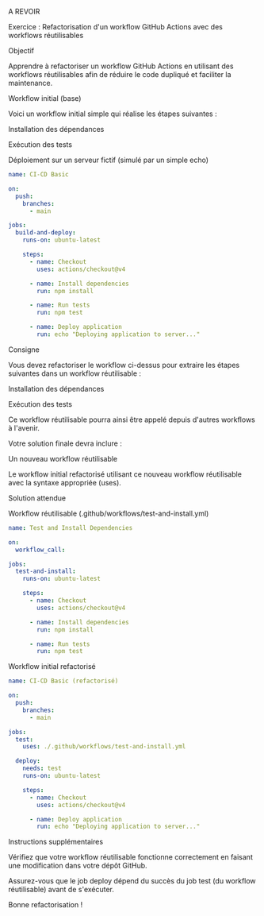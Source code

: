 A REVOIR

Exercice : Refactorisation d'un workflow GitHub Actions avec des workflows réutilisables

Objectif

Apprendre à refactoriser un workflow GitHub Actions en utilisant des workflows réutilisables afin de réduire le code dupliqué et faciliter la maintenance.

Workflow initial (base)

Voici un workflow initial simple qui réalise les étapes suivantes :

Installation des dépendances

Exécution des tests

Déploiement sur un serveur fictif (simulé par un simple echo)

```yaml
name: CI-CD Basic

on:
  push:
    branches:
      - main

jobs:
  build-and-deploy:
    runs-on: ubuntu-latest

    steps:
      - name: Checkout
        uses: actions/checkout@v4

      - name: Install dependencies
        run: npm install

      - name: Run tests
        run: npm test

      - name: Deploy application
        run: echo "Deploying application to server..."
```

Consigne

Vous devez refactoriser le workflow ci-dessus pour extraire les étapes suivantes dans un workflow réutilisable :

Installation des dépendances

Exécution des tests

Ce workflow réutilisable pourra ainsi être appelé depuis d'autres workflows à l'avenir.

Votre solution finale devra inclure :

Un nouveau workflow réutilisable

Le workflow initial refactorisé utilisant ce nouveau workflow réutilisable avec la syntaxe appropriée (uses).

Solution attendue

Workflow réutilisable (.github/workflows/test-and-install.yml)

```yaml
name: Test and Install Dependencies

on:
  workflow_call:

jobs:
  test-and-install:
    runs-on: ubuntu-latest

    steps:
      - name: Checkout
        uses: actions/checkout@v4

      - name: Install dependencies
        run: npm install

      - name: Run tests
        run: npm test
```

Workflow initial refactorisé

```yaml
name: CI-CD Basic (refactorisé)

on:
  push:
    branches:
      - main

jobs:
  test:
    uses: ./.github/workflows/test-and-install.yml

  deploy:
    needs: test
    runs-on: ubuntu-latest

    steps:
      - name: Checkout
        uses: actions/checkout@v4

      - name: Deploy application
        run: echo "Deploying application to server..."
```

Instructions supplémentaires

Vérifiez que votre workflow réutilisable fonctionne correctement en faisant une modification dans votre dépôt GitHub.

Assurez-vous que le job deploy dépend du succès du job test (du workflow réutilisable) avant de s'exécuter.

Bonne refactorisation !
